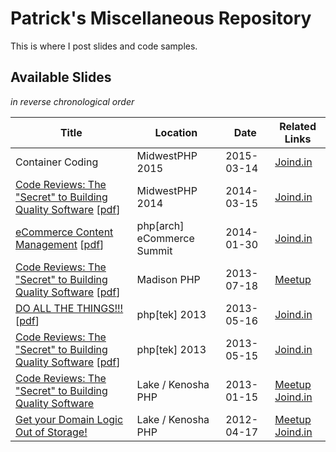 # Patrick's Miscellaneous Repository

This is where I post slides and code samples.

## Available Slides

_in reverse chronological order_

Title|Location|Date|Related Links
-----|--------|----|-------------
Container Coding|MidwestPHP 2015|2015-03-14|[Joind.in](https://joind.in/talk/view/13087)
[Code Reviews: The "Secret" to Building Quality Software](CodeReviews-MidwestPHP.pptx) [[pdf](CodeReviews-MidwestPHP.pdf)]|MidwestPHP 2014|2014-03-15|[Joind.in](https://joind.in/talk/view/10546)
[eCommerce Content Management](eCommerceCMS-WebSummit.pptx) [[pdf](eCommerceCMS-WebSummit.pdf)]|php[arch] eCommerce Summit|2014-01-30|[Joind.in](https://joind.in/talk/view/10313)
[Code Reviews: The "Secret" to Building Quality Software](CodeReviews-MadisonPHP.pptx) [[pdf](CodeReviews-MadisonPHP.pdf)]|Madison PHP|2013-07-18|[Meetup](http://www.meetup.com/madisonphp/events/125686792/)
[DO ALL THE THINGS!!!](DoAllTheThings-tek13.pptx) [[pdf](DoAllTheThings-tek13.pdf)]|php[tek] 2013|2013-05-16|[Joind.in](https://joind.in/talk/view/8161)
[Code Reviews: The "Secret" to Building Quality Software](CodeReviews-tek13.pptx) [[pdf](CodeReviews-tek13.pdf)]|php[tek] 2013|2013-05-15|[Joind.in](https://joind.in/talk/view/8160)
[Code Reviews: The "Secret" to Building Quality Software](CodeReviews-LKPUG.pptx)|Lake / Kenosha PHP|2013-01-15|[Meetup](http://www.meetup.com/Lake-Kenosha-PHP-Users-Group/events/97472012/) [Joind.in](https://joind.in/talk/view/8065)
[Get your Domain Logic Out of Storage!](DomainLogic-LKPUG.pptx)|Lake / Kenosha PHP|2012-04-17|[Meetup](http://www.meetup.com/Lake-Kenosha-PHP-Users-Group/events/58010282/) [Joind.in](https://joind.in/talk/view/6364)
